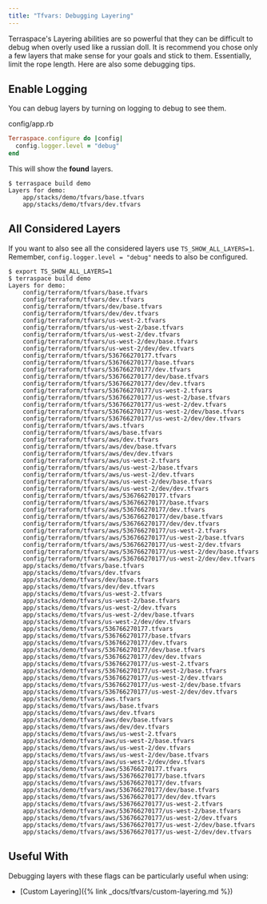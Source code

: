 ```yaml
---
title: "Tfvars: Debugging Layering"
---
```


Terraspace's Layering abilities are so powerful that they can be difficult to debug when overly used like a russian doll.  It is recommend you chose only a few layers that make sense for your goals and stick to them. Essentially, limit the rope length. Here are also some debugging tips.

## Enable Logging

You can debug layers by turning on logging to debug to see them.

config/app.rb

```ruby
Terraspace.configure do |config|
  config.logger.level = "debug"
end
```

This will show the **found** layers.

    $ terraspace build demo
    Layers for demo:
        app/stacks/demo/tfvars/base.tfvars
        app/stacks/demo/tfvars/dev.tfvars

## All Considered Layers

If you want to also see all the considered layers use `TS_SHOW_ALL_LAYERS=1`. Remember, `config.logger.level = "debug"` needs to also be configured.

    $ export TS_SHOW_ALL_LAYERS=1
    $ terraspace build demo
    Layers for demo:
        config/terraform/tfvars/base.tfvars
        config/terraform/tfvars/dev.tfvars
        config/terraform/tfvars/dev/base.tfvars
        config/terraform/tfvars/dev/dev.tfvars
        config/terraform/tfvars/us-west-2.tfvars
        config/terraform/tfvars/us-west-2/base.tfvars
        config/terraform/tfvars/us-west-2/dev.tfvars
        config/terraform/tfvars/us-west-2/dev/base.tfvars
        config/terraform/tfvars/us-west-2/dev/dev.tfvars
        config/terraform/tfvars/536766270177.tfvars
        config/terraform/tfvars/536766270177/base.tfvars
        config/terraform/tfvars/536766270177/dev.tfvars
        config/terraform/tfvars/536766270177/dev/base.tfvars
        config/terraform/tfvars/536766270177/dev/dev.tfvars
        config/terraform/tfvars/536766270177/us-west-2.tfvars
        config/terraform/tfvars/536766270177/us-west-2/base.tfvars
        config/terraform/tfvars/536766270177/us-west-2/dev.tfvars
        config/terraform/tfvars/536766270177/us-west-2/dev/base.tfvars
        config/terraform/tfvars/536766270177/us-west-2/dev/dev.tfvars
        config/terraform/tfvars/aws.tfvars
        config/terraform/tfvars/aws/base.tfvars
        config/terraform/tfvars/aws/dev.tfvars
        config/terraform/tfvars/aws/dev/base.tfvars
        config/terraform/tfvars/aws/dev/dev.tfvars
        config/terraform/tfvars/aws/us-west-2.tfvars
        config/terraform/tfvars/aws/us-west-2/base.tfvars
        config/terraform/tfvars/aws/us-west-2/dev.tfvars
        config/terraform/tfvars/aws/us-west-2/dev/base.tfvars
        config/terraform/tfvars/aws/us-west-2/dev/dev.tfvars
        config/terraform/tfvars/aws/536766270177.tfvars
        config/terraform/tfvars/aws/536766270177/base.tfvars
        config/terraform/tfvars/aws/536766270177/dev.tfvars
        config/terraform/tfvars/aws/536766270177/dev/base.tfvars
        config/terraform/tfvars/aws/536766270177/dev/dev.tfvars
        config/terraform/tfvars/aws/536766270177/us-west-2.tfvars
        config/terraform/tfvars/aws/536766270177/us-west-2/base.tfvars
        config/terraform/tfvars/aws/536766270177/us-west-2/dev.tfvars
        config/terraform/tfvars/aws/536766270177/us-west-2/dev/base.tfvars
        config/terraform/tfvars/aws/536766270177/us-west-2/dev/dev.tfvars
        app/stacks/demo/tfvars/base.tfvars
        app/stacks/demo/tfvars/dev.tfvars
        app/stacks/demo/tfvars/dev/base.tfvars
        app/stacks/demo/tfvars/dev/dev.tfvars
        app/stacks/demo/tfvars/us-west-2.tfvars
        app/stacks/demo/tfvars/us-west-2/base.tfvars
        app/stacks/demo/tfvars/us-west-2/dev.tfvars
        app/stacks/demo/tfvars/us-west-2/dev/base.tfvars
        app/stacks/demo/tfvars/us-west-2/dev/dev.tfvars
        app/stacks/demo/tfvars/536766270177.tfvars
        app/stacks/demo/tfvars/536766270177/base.tfvars
        app/stacks/demo/tfvars/536766270177/dev.tfvars
        app/stacks/demo/tfvars/536766270177/dev/base.tfvars
        app/stacks/demo/tfvars/536766270177/dev/dev.tfvars
        app/stacks/demo/tfvars/536766270177/us-west-2.tfvars
        app/stacks/demo/tfvars/536766270177/us-west-2/base.tfvars
        app/stacks/demo/tfvars/536766270177/us-west-2/dev.tfvars
        app/stacks/demo/tfvars/536766270177/us-west-2/dev/base.tfvars
        app/stacks/demo/tfvars/536766270177/us-west-2/dev/dev.tfvars
        app/stacks/demo/tfvars/aws.tfvars
        app/stacks/demo/tfvars/aws/base.tfvars
        app/stacks/demo/tfvars/aws/dev.tfvars
        app/stacks/demo/tfvars/aws/dev/base.tfvars
        app/stacks/demo/tfvars/aws/dev/dev.tfvars
        app/stacks/demo/tfvars/aws/us-west-2.tfvars
        app/stacks/demo/tfvars/aws/us-west-2/base.tfvars
        app/stacks/demo/tfvars/aws/us-west-2/dev.tfvars
        app/stacks/demo/tfvars/aws/us-west-2/dev/base.tfvars
        app/stacks/demo/tfvars/aws/us-west-2/dev/dev.tfvars
        app/stacks/demo/tfvars/aws/536766270177.tfvars
        app/stacks/demo/tfvars/aws/536766270177/base.tfvars
        app/stacks/demo/tfvars/aws/536766270177/dev.tfvars
        app/stacks/demo/tfvars/aws/536766270177/dev/base.tfvars
        app/stacks/demo/tfvars/aws/536766270177/dev/dev.tfvars
        app/stacks/demo/tfvars/aws/536766270177/us-west-2.tfvars
        app/stacks/demo/tfvars/aws/536766270177/us-west-2/base.tfvars
        app/stacks/demo/tfvars/aws/536766270177/us-west-2/dev.tfvars
        app/stacks/demo/tfvars/aws/536766270177/us-west-2/dev/base.tfvars
        app/stacks/demo/tfvars/aws/536766270177/us-west-2/dev/dev.tfvars

## Useful With

Debugging layers with these flags can be particularly useful when using:

* [Custom Layering]({% link _docs/tfvars/custom-layering.md %})

